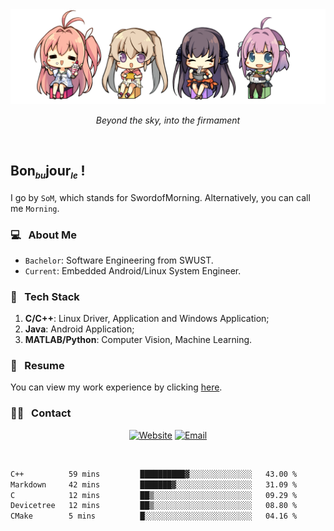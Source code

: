 <img src="./pic/Aokana.png">
<p align="center"><em>Beyond the sky, into the firmament</em></p>

<br/>

## Bon<sub><em><font size=2>bu</font></em></sub>jour<sub><em><font size=2>le</font></em></sub> !

I go by `SoM`, which stands for SwordofMorning. Alternatively, you can call me `Morning`.

### 💻 &nbsp; About Me

- `Bachelor`: Software Engineering from SWUST.
- `Current`: Embedded Android/Linux System Engineer.

### 🔧 &nbsp; Tech Stack

1. **C/C++**: Linux Driver, Application and Windows Application;
2. **Java**: Android Application;
3. **MATLAB/Python**: Computer Vision, Machine Learning.

### 📝 &nbsp; Resume

You can view my work experience by clicking <a href="https://swordofmorning.com/index.php/contact/">here</a>.

### 🤝🏻 &nbsp; Contact

<p align="center">
<a href="https://swordofmorning.com/"><img alt="Website" src="https://img.shields.io/badge/Website-swordofmorning.com-blue?style=flat-square&logo=google-chrome"></a>
<a href="mailto:master@xiaojintao.email
"><img alt="Email" src="https://img.shields.io/badge/Email-master@xiaojintao.email-blue?style=flat-square&logo=gmail"></a>
</p>

<br/>

<!--START_SECTION:waka-->

```txt
C++          59 mins         ██████████▓░░░░░░░░░░░░░░   43.00 %
Markdown     42 mins         ███████▓░░░░░░░░░░░░░░░░░   31.09 %
C            12 mins         ██▒░░░░░░░░░░░░░░░░░░░░░░   09.29 %
Devicetree   12 mins         ██▒░░░░░░░░░░░░░░░░░░░░░░   08.80 %
CMake        5 mins          █░░░░░░░░░░░░░░░░░░░░░░░░   04.16 %
```

<!--END_SECTION:waka-->
